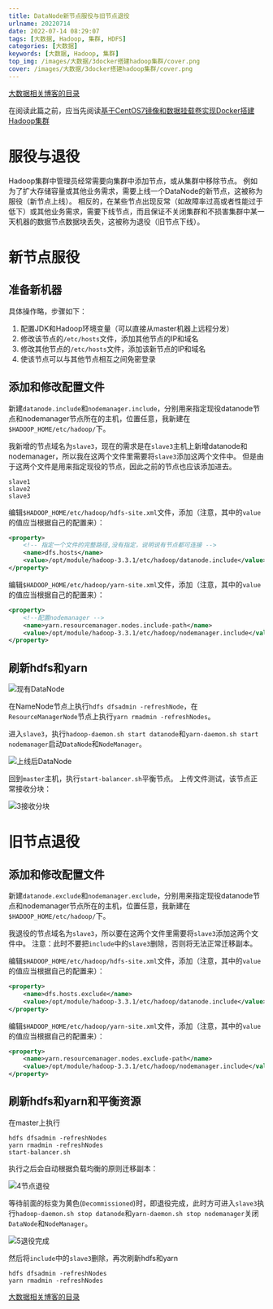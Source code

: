```yaml
---
title: DataNode新节点服役与旧节点退役
urlname: 20220714
date: 2022-07-14 08:29:07
tags: [大数据, Hadoop, 集群, HDFS]
categories: [大数据]
keywords: [大数据, Hadoop, 集群]
top_img: /images/大数据/3docker搭建hadoop集群/cover.png
cover: /images/大数据/3docker搭建hadoop集群/cover.png
---
```


[大数据相关博客的目录](/p/20220623/)

在阅读此篇之前，应当先阅读[基于CentOS7镜像和数据挂载卷实现Docker搭建Hadoop集群](/p/20220626/)

# 服役与退役

Hadoop集群中管理员经常需要向集群中添加节点，或从集群中移除节点。
例如为了扩大存储容量或其他业务需求，需要上线一个DataNode的新节点，这被称为服役（新节点上线）。
相反的，在某些节点出现反常（如故障率过高或者性能过于低下）或其他业务需求，需要下线节点，而且保证不关闭集群和不损害集群中某一天机器的数据节点数据块丢失，这被称为退役（旧节点下线）。

# 新节点服役

## 准备新机器

具体操作略，步骤如下：

1. 配置JDK和Hadoop环境变量（可以直接从master机器上远程分发）
2. 修改该节点的`/etc/hosts`文件，添加其他节点的IP和域名 
3. 修改其他节点的`/etc/hosts`文件，添加该新节点的IP和域名
4. 使该节点可以与其他节点相互之间免密登录

## 添加和修改配置文件

新建`datanode.include`和`nodemanager.include`，分别用来指定现役datanode节点和nodemanager节点所在的主机，位置任意，我新建在`$HADOOP_HOME/etc/hadoop/`下。

我新增的节点域名为`slave3`，现在的需求是在`slave3`主机上新增datanode和nodemanager，所以我在这两个文件里需要将`slave3`添加这两个文件中。
但是由于这两个文件是用来指定现役的节点，因此之前的节点也应该添加进去。

```text
slave1
slave2
slave3
```

编辑`$HADOOP_HOME/etc/hadoop/hdfs-site.xml`文件，添加（注意，其中的`value`的值应当根据自己的配置来）：

```xml
<property>
    <!-- 指定一个文件的完整路径,没有指定，说明说有节点都可连接 -->		
    <name>dfs.hosts</name>
    <value>/opt/module/hadoop-3.3.1/etc/hadoop/datanode.include</value>
</property>
```

编辑`$HADOOP_HOME/etc/hadoop/yarn-site.xml`文件，添加（注意，其中的`value`的值应当根据自己的配置来）：

```xml
<property>
    <!--配置nodemanager -->
    <name>yarn.resourcemanager.nodes.include-path</name>
    <value>/opt/module/hadoop-3.3.1/etc/hadoop/nodemanager.include</value>
</property>
```

## 刷新hdfs和yarn

![现有DataNode](/images/大数据/12dn扩容/1现有datanode.png)

在NameNode节点上执行`hdfs dfsadmin -refreshNode`，在`ResourceManagerNode`节点上执行`yarn rmadmin -refreshNodes`。

进入`slave3`，执行`hadoop-daemon.sh start datanode`和`yarn-daemon.sh start nodemanager`启动`DataNode`和`NodeManager`。

![上线后DataNode](/images/大数据/12dn扩容/2上线后datanode.png)

回到`master`主机，执行`start-balancer.sh`平衡节点。
上传文件测试，该节点正常接收分块：

![3接收分块](/images/大数据/12dn扩容/3接收分块.png)

# 旧节点退役

## 添加和修改配置文件


新建`datanode.exclude`和`nodemanager.exclude`，分别用来指定现役datanode节点和nodemanager节点所在的主机，位置任意，我新建在`$HADOOP_HOME/etc/hadoop/`下。

我退役的节点域名为`slave3`，所以要在这两个文件里需要将`slave3`添加这两个文件中。
注意：此时不要把`include`中的`slave3`删除，否则将无法正常迁移副本。

编辑`$HADOOP_HOME/etc/hadoop/hdfs-site.xml`文件，添加（注意，其中的`value`的值应当根据自己的配置来）：

```xml
<property>
    <name>dfs.hosts.exclude</name>
    <value>/opt/module/hadoop-3.3.1/etc/hadoop/datanode.include</value>
</property>
```

编辑`$HADOOP_HOME/etc/hadoop/yarn-site.xml`文件，添加（注意，其中的`value`的值应当根据自己的配置来）：

```xml
<property>
    <name>yarn.resourcemanager.nodes.exclude-path</name>
    <value>/opt/module/hadoop-3.3.1/etc/hadoop/nodemanager.include</value>
</property>
```

## 刷新hdfs和yarn和平衡资源

在master上执行
```shell
hdfs dfsadmin -refreshNodes
yarn rmadmin -refreshNodes
start-balancer.sh
```

执行之后会自动根据负载均衡的原则迁移副本：

![4节点退役](/images/大数据/12dn扩容/4节点退役.png)

等待前面的标变为黄色(`Decommissioned`)时，即退役完成，此时方可进入`slave3`执行`hadoop-daemon.sh stop datanode`和`yarn-daemon.sh stop nodemanager`关闭`DataNode`和`NodeManager`。

![5退役完成](/images/大数据/12dn扩容/5退役完成.png)

然后将`include`中的`slave3`删除，再次刷新hdfs和yarn
```shell
hdfs dfsadmin -refreshNodes
yarn rmadmin -refreshNodes
```

[大数据相关博客的目录](/p/20220623/)

